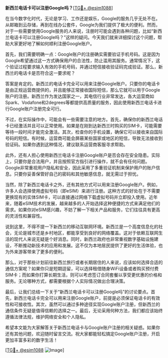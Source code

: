 **新西兰电话卡可以注册Google吗？**[[TG💪+ @esim1088](https://t.me/s/esim1088)]

在当今数字化时代，无论是学习、工作还是娱乐，Google的服务几乎无处不在。从邮箱到云存储，再到在线办公套件，Google为我们提供了极大的便利。然而，对于一些需要使用Google服务的人来说，注册时可能会遇到各种问题，比如“新西兰电话卡可以注册Google吗？”这样的疑问。今天我们就来详细探讨这个问题，帮助大家更好地了解如何顺利注册Google账户。

首先，我们需要明确一点：Google账户的注册确实需要验证手机号码。这是因为Google希望通过这一方式确保用户的合法性，防止滥用其服务。通常情况下，这个验证过程要求输入有效的手机号码，并通过短信接收验证码完成验证。那么，新西兰的电话卡是否符合这一要求呢？

答案是肯定的。新西兰的电话卡完全可以用来注册Google账户。只要你的电话卡是由正规运营商提供的，并且能够正常接收国际短信，那么它就可以用于Google账户的注册。新西兰作为发达国家之一，其电信行业非常发达，各大运营商如Spark、Vodafone和2degrees等都提供高质量的服务，因此使用新西兰电话卡进行Google账户注册完全可行。

不过，在实际操作中，可能会有一些需要注意的地方。首先，确保你的新西兰电话卡已经激活并且可以正常使用。如果是在刚到达新西兰时购买的SIM卡，可能需要等待一段时间才能完全激活。其次，检查你的手机设置，确保它可以接收来自国际号码的短信。有时候，运营商可能会屏蔽某些国家或地区的短信，导致无法接收到验证码。如果你遇到这种情况，建议联系运营商客服寻求帮助。

此外，还有人担心使用新西兰电话卡注册Google账户是否会存在安全隐患。实际上，只要你是合法用户，并且按照官方指引进行操作，就不会有任何问题。Google非常重视用户隐私和安全，因此采用了多重验证机制来保护用户的账户信息。只要你妥善保管好自己的密码和其他敏感信息，就无需过于担忧。

当然，除了新西兰电话卡之外，还有其他方式可以用来注册Google账户。例如，许多人会选择使用虚拟号码（即eSIM）来进行注册。这种方式的好处在于不需要更换现有的实体SIM卡，可以直接通过网络下载虚拟号码并立即投入使用。近年来，随着eSIM技术的发展，越来越多的人开始选择这种便捷的方式来满足他们的需求。如果你对eSIM感兴趣，不妨了解一下相关产品和服务，它们往往具有更高的灵活性和兼容性。

说到这里，不得不提一下新西兰的移动互联网环境。新西兰是一个高度信息化的社会，无论是城市还是乡村地区，都能享受到良好的网络覆盖。这对于依赖互联网生活的现代人来说无疑是个好消息。同时，新西兰政府也非常重视数字基础设施建设，不断推动新技术的应用和发展。这不仅为本地居民提供了更好的生活体验，也为外来游客带来了更多的便利。

那么，对于那些计划前往新西兰旅行或者长期居住的人来说，应该如何选择合适的通信方案呢？如果你只是短期逗留，可以选择租借随身WiFi设备或者购买预付费SIM卡；而如果你打算长期生活，则可以考虑签订合同套餐以享受更优惠的价格和服务。无论哪种方式，都需要根据个人实际情况做出合理决策。

最后，让我们总结一下关于“新西兰电话卡可以注册Google吗”的讨论要点。首先，新西兰电话卡完全可以用来注册Google账户，前提是必须保证电话卡的有效性和可接收性。其次，虽然可以通过多种途径实现Google账户注册，但新西兰的通信条件无疑是值得信赖的选择之一。最后，无论采用何种方法，我们都应该始终遵循法律法规，维护网络安全和个人隐私。

希望本文能为大家解答关于新西兰电话卡与Google账户注册的相关疑惑。如果你还有其他问题，欢迎随时留言交流。祝大家都能轻松搞定Google账户注册，开启更加丰富多彩的数字生活！

[[TG💪+ @esim1088](https://t.me/s/esim1088) ![Image](https://i.postimg.cc/4NQfJmqS/Snipaste-2025-05-13-00-14-12.png)]